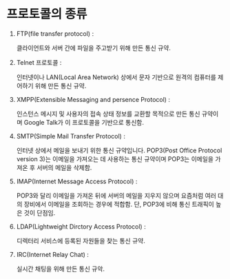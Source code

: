 # 프로토콜의 종류
1. FTP(file transfer protocol) : 
    
    클라이언트와 서버 간에 파일을 주고받기 위해 만든 통신 규약.

2. Telnet 프로토콜 : 

    인터넷이나 LAN(Local Area Network) 상에서 문자 기반으로 원격의 컴퓨터를 제어하기 위해 만든 통신 규약. 

3. XMPP(Extensible Messaging and persence Protocol) :

    인스턴스 메시지 및 사용자의 접속 상태 정보를 교환할 목적으로 만든 통신 규약이며 Google Talk가 이 프로토콜을 기반으로 통신함.

4. SMTP(Simple Mail Transfer Protocol) : 

    인터넷 상에서 메일을 보내기 위한 통신 규약입니다.
    POP3(Post Office Protocol version 3)는 이메일을 가져오는 데 사용하는 통신 규약이며 POP3는 이메일을 가져온 후 서버의 메일을 삭제함.

5. IMAP(Internet Message Access Protocol) : 

    POP3와 달리 이메일을 가져온 뒤에 서버의 메일을 지우지 않으며 요즘처럼 여러 대의 장비에서 이메일을 조회하는 경우에 적합함. 
    단, POP3에 비해 통신 트래픽이 높은 것이 단점임.

6. LDAP(Lightweight Dirctory Access Protocol) :

    디렉터리 서비스에 등록된 자원들을 찾는 통신 규약.

7. IRC(Internet Relay Chat) : 

    실시간 채팅을 위해 만든 통신 규악.